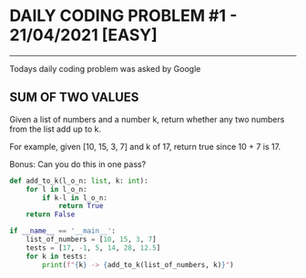 # DAILY CODING PROBLEM #1 - 21/04/2021 [EASY]
* * *
Todays daily coding problem was asked by Google

## SUM OF TWO VALUES

Given a list of numbers and a number k, return whether any two numbers from the list add up to k.

For example, given [10, 15, 3, 7] and k of 17, return true since 10 + 7 is 17.

Bonus: Can you do this in one pass?



```python
def add_to_k(l_o_n: list, k: int):
	for l in l_o_n:
		if k-l in l_o_n:
			return True
	return False

if __name__ == '__main__':
	list_of_numbers = [10, 15, 3, 7]
	tests = [17, -1, 5, 14, 28, 12.5]
	for k in tests:
		print(f"{k} -> {add_to_k(list_of_numbers, k)}")
```
